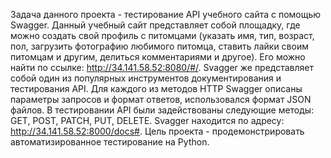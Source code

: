 Задача данного проекта - тестирование API учебного сайта с помощью Swagger. 
Данный учебный сайт представляет собой площадку, где можно создать свой профиль с питомцами (указать имя, тип, возраст, пол, загрузить фотографию любимого питомца, 
ставить лайки своим питомцам и другим, делиться комментариями и другое). Его можно найти по ссылке: http://34.141.58.52:8080/#/. 
Svagger же представляет собой один из популярных инструментов документирования и тестирования API.
Для каждого из методов HTTP Swagger описаны параметры запросов и формат ответов, использовался формат JSON файлов.
В тестировании API были задействованы следующие методы: GET, POST, PATCH, PUT, DELETE.
Svagger находится по адресу: http://34.141.58.52:8000/docs#.
Цель проекта - продемонстрировать автоматизированное тестирование на Python.
